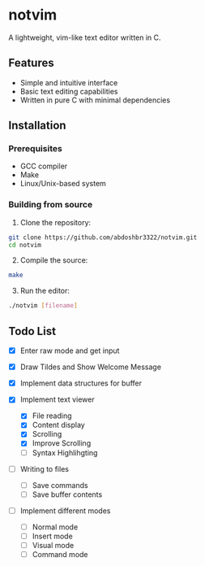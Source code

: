 # notvim


A lightweight, vim-like text editor written in C.

## Features

- Simple and intuitive interface
- Basic text editing capabilities
- Written in pure C with minimal dependencies

## Installation

### Prerequisites

- GCC compiler
- Make
- Linux/Unix-based system

### Building from source

1. Clone the repository:
```bash
git clone https://github.com/abdoshbr3322/notvim.git
cd notvim
```

2. Compile the source:
```bash
make
```

3. Run the editor:
```bash
./notvim [filename]
```



## Todo List

- [x] Enter raw mode and get input

- [x] Draw Tildes and Show Welcome Message

- [x] Implement data structures for buffer

- [x] Implement text viewer
  - [x] File reading
  - [x] Content display
  - [x] Scrolling 
  - [X] Improve Scrolling 
  - [ ] Syntax Highlihgting

- [ ] Writing to files
  - [ ] Save commands
  - [ ] Save buffer contents
  
- [ ] Implement different modes
  - [ ] Normal mode
  - [ ] Insert mode
  - [ ] Visual mode
  - [ ] Command mode
